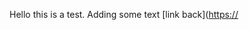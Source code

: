 Hello this is a test.
Adding some text
[link back]([https://](https://ewildingli.github.io/Global-Instructor-Guidelines/index.html)
